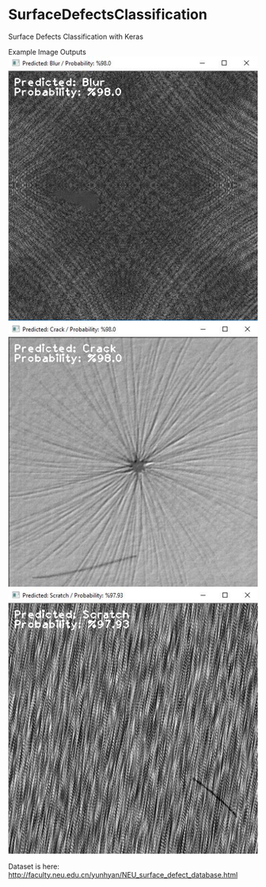 # SurfaceDefectsClassification
Surface Defects Classification with Keras

Example Image Outputs
![](https://github.com/omerfarukkkoc/SurfaceDefectsClassification/blob/master/blur.JPG) 
![](https://github.com/omerfarukkkoc/SurfaceDefectsClassification/blob/master/crack.JPG)
![](https://github.com/omerfarukkkoc/SurfaceDefectsClassification/blob/master/scratch.JPG)

Dataset is here: http://faculty.neu.edu.cn/yunhyan/NEU_surface_defect_database.html
